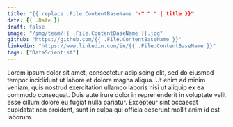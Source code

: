 ```yaml
---
title: "{{ replace .File.ContentBaseName "-" " " | title }}"
date: {{ .Date }}
draft: false
image: "/img/team/{{ .File.ContentBaseName }}.jpg"
github: "https://github.com/{{ .File.ContentBaseName }}"
linkedin: "https://www.linkedin.com/in/{{ .File.ContentBaseName }}"
tags: ["DataScientist"]
---
```


Lorem ipsum dolor sit amet, consectetur adipiscing elit, sed do eiusmod tempor incididunt ut labore et dolore magna aliqua. Ut enim ad minim veniam, quis nostrud exercitation ullamco laboris nisi ut aliquip ex ea commodo consequat. Duis aute irure dolor in reprehenderit in voluptate velit esse cillum dolore eu fugiat nulla pariatur. Excepteur sint occaecat cupidatat non proident, sunt in culpa qui officia deserunt mollit anim id est laborum.

